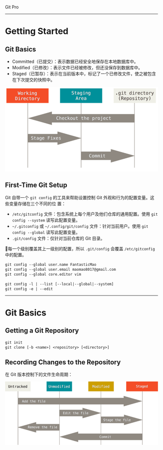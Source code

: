 Git Pro

---

# Getting Started

## Git Basics
- Committed（已提交）：表示数据已经安全地保存在本地数据库中。
- Modified（已修改）：表示文件已经被修改，但还没保存到数据库中。
- Staged（已暂存）：表示在当前版本中，标记了一个已修改文件，使之被包含在下次提交的快照中。

![images](images/git/areas.png)

## First-Time Git Setup
Git 自带一个 `git config` 的工具来帮助设置控制 Git 外观和行为的配置变量。这些变量存储在三个不同的位 置：
- `/etc/gitconfig` 文件：包含系统上每个用户及他们仓库的通用配置。使用 `git config --system` 读写此配置变量。
- `~/.gitconfig` 或 `~/.config/git/config` 文件：针对当前用户。使用 `git config --global` 读写此配置变量。
- `.git/config` 文件：仅针对当前仓库的 Git 目录。

每一个级别覆盖其上一级别的配置，所以 `.git/config` 会覆盖 `/etc/gitconfig` 中的配置。

```git
git config --global user.name FantasticMao
git config --global user.email maomao8017@gmail.com
git config --global core.editor vim

git config -l | --list [--local|--global|--system]
git config -e | --edit
```

---

# Git Basics

## Getting a Git Repository
```git
git init
git clone [-b <name>] <repository> [<directory>]
```

## Recording Changes to the Repository
在 Git 版本控制下的文件生命周期：

![images](images/git/lifecycle.png)
